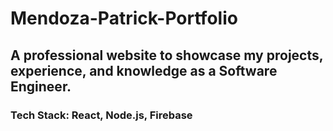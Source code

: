 # Mendoza-Patrick-Portfolio
## A professional website to showcase my projects, experience, and knowledge as a Software Engineer.
### Tech Stack: React, Node.js, Firebase
